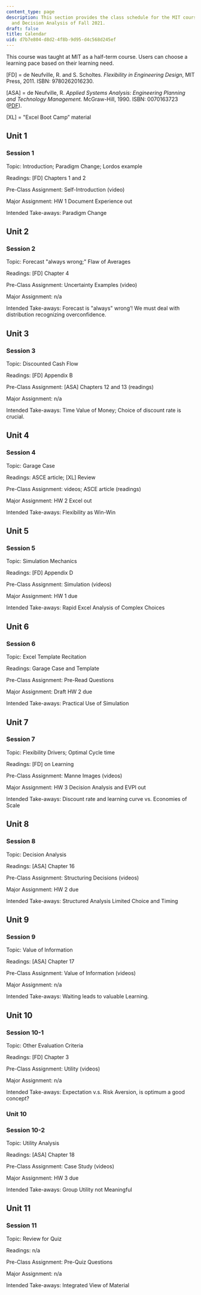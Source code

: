 ```yaml
---
content_type: page
description: This section provides the class schedule for the MIT course IDS.333 Risk
  and Decision Analysis of Fall 2021.
draft: false
title: Calendar
uid: d7b7e804-d8d2-4f8b-9d95-d4c568d245ef
---
```

This course was taught at MIT as a half-term course. Users can choose a learning pace based on their learning need.

\[FD\] = de Neufville, R. and S. Scholtes. *Flexibility in Engineering Design*, MIT Press, 2011. ISBN: 9780262016230.

\[ASA\] = de Neufville, R. *Applied Systems Analysis: Engineering Planning and Technology Management.* McGraw-Hill, 1990. ISBN: 0070163723 ([PDF](https://web.mit.edu/ardent/www/ASA_Text/asa_Text_index.html)).

\[XL\] = "Excel Boot Camp” material

## Unit 1

### Session 1

Topic: Introduction; Paradigm Change; Lordos example

Readings: \[FD\] Chapters 1 and 2

Pre-Class Assignment: Self-Introduction (video)

Major Assignment: HW 1 Document Experience out

Intended Take-aways: Paradigm Change

## Unit 2

### Session 2

Topic: Forecast "always wrong;" Flaw of Averages

Readings: \[FD\] Chapter 4

Pre-Class Assignment: Uncertainty Examples (video)

Major Assignment: n/a

Intended Take-aways: Forecast is "always" wrong’! We must deal with distribution recognizing overconfidence.

## Unit 3

### Session 3

Topic: Discounted Cash Flow

Readings: \[FD\] Appendix B

Pre-Class Assignment: \[ASA\] Chapters 12 and 13 (readings)

Major Assignment: n/a

Intended Take-aways: Time Value of Money; Choice of discount rate is crucial.

## Unit 4

### Session 4

Topic: Garage Case

Readings: ASCE article; \[XL\] Review

Pre-Class Assignment: videos; ASCE article (readings)

Major Assignment: HW 2 Excel out

Intended Take-aways: Flexibility as Win-Win

## Unit 5

### Session 5

Topic: Simulation Mechanics

Readings: \[FD\] Appendix D

Pre-Class Assignment: Simulation (videos)

Major Assignment: HW 1 due

Intended Take-aways: Rapid Excel Analysis of Complex Choices

## Unit 6

### Session 6

Topic: Excel Template Recitation

Readings: Garage Case and Template

Pre-Class Assignment: Pre-Read Questions

Major Assignment: Draft HW 2 due

Intended Take-aways: Practical Use of Simulation

## Unit 7 

### Session 7

Topic: Flexibility Drivers; Optimal Cycle time

Readings: \[FD\] on Learning

Pre-Class Assignment: Manne Images (videos)

Major Assignment: HW 3 Decision Analysis and EVPI out 

Intended Take-aways: Discount rate and learning curve vs. Economies of Scale

## Unit 8

### Session 8

Topic: Decision Analysis

Readings: \[ASA\] Chapter 16

Pre-Class Assignment: Structuring Decisions (videos)

Major Assignment: HW 2 due

Intended Take-aways: Structured Analysis Limited Choice and Timing

## Unit 9

### Session 9

Topic: Value of Information

Readings: \[ASA\] Chapter 17

Pre-Class Assignment: Value of Information (videos)

Major Assignment: n/a

Intended Take-aways: Waiting leads to valuable Learning.

## Unit 10

### Session 10-1

Topic: Other Evaluation Criteria

Readings: \[FD\] Chapter 3

Pre-Class Assignment: Utility (videos) 

Major Assignment: n/a

Intended Take-aways: Expectation v.s. Risk Aversion, is optimum a good concept?

### Unit 10

### Session 10-2

Topic: Utility Analysis

Readings: \[ASA\] Chapter 18

Pre-Class Assignment: Case Study (videos)

Major Assignment: HW 3 due

Intended Take-aways: Group Utility not Meaningful

## Unit 11

### Session 11

Topic: Review for Quiz

Readings: n/a

Pre-Class Assignment: Pre-Quiz Questions

Major Assignment: n/a

Intended Take-aways: Integrated View of Material